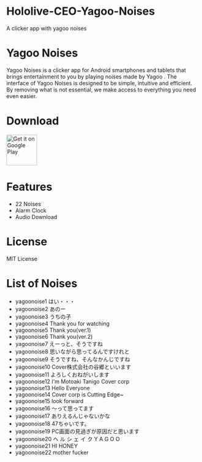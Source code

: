 # Hololive-CEO-Yagoo-Noises
A clicker app with yagoo noises

# Yagoo Noises
Yagoo Noises is a clicker app for Android smartphones and tablets that brings entertainment to you by playing noises made by Yagoo .
The interface of Yagoo Noises is designed to be simple, intuitive and efficient. By removing what is not essential, we make access to everything you need even easier.

# Download
[<img src="https://play.google.com/intl/en_us/badges/images/generic/en_badge_web_generic.png"
alt="Get it on Google Play"
height="80">](https://play.google.com/store/apps/details?id=com.yuzumin.yagoonoises)

# Features
* 22 Noises
* Alarm Clock
* Audio Download

# License
MIT License

# List of Noises
* yagoonoise1   はい・・・
* yagoonoise2   あのー
* yagoonoise3   うちの子
* yagoonoise4   Thank you for watching
* yagoonoise5   Thank you(ver.1)
* yagoonoise6   Thank you(ver.2)
* yagoonoise7   えーっと、そうですね
* yagoonoise8   思いながら思ってるんですけれと
* yagoonoise9   そうですね、そんなかんじですね
* yagoonoise10  Cover株式会社の谷郷といいます
* yagoonoise11  よろしくおねがいします
* yagoonoise12  I'm Motoaki Tanigo Cover corp
* yagoonoise13  Hello Everyone
* yagoonoise14  Cover corp is Cutting Edge~
* yagoonoise15  look forward
* yagoonoise16  〜って思ってます
* yagoonoise17  ありえるんじゃないかな
* yagoonoise18  47ちゃいです。
* yagoonoise19  PC画面の見過ぎが原因だと思います
* yagoonoise20  ヘ ル シ ェ イ ク Y A G O O
* yagoonoise21  HI HONEY
* yagoonoise22  mother fucker
